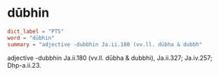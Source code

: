 # dūbhin

``` toml
dict_label = "PTS"
word = "dūbhin"
summary = "adjective -dubbhin Ja.ii.180 (vv.ll. dūbha & dubbh"
```

adjective \-dubbhin Ja.ii.180 (vv.ll. dūbha & dubbhi), Ja.ii.327; Ja.iv.257; Dhp\-a.ii.23.

